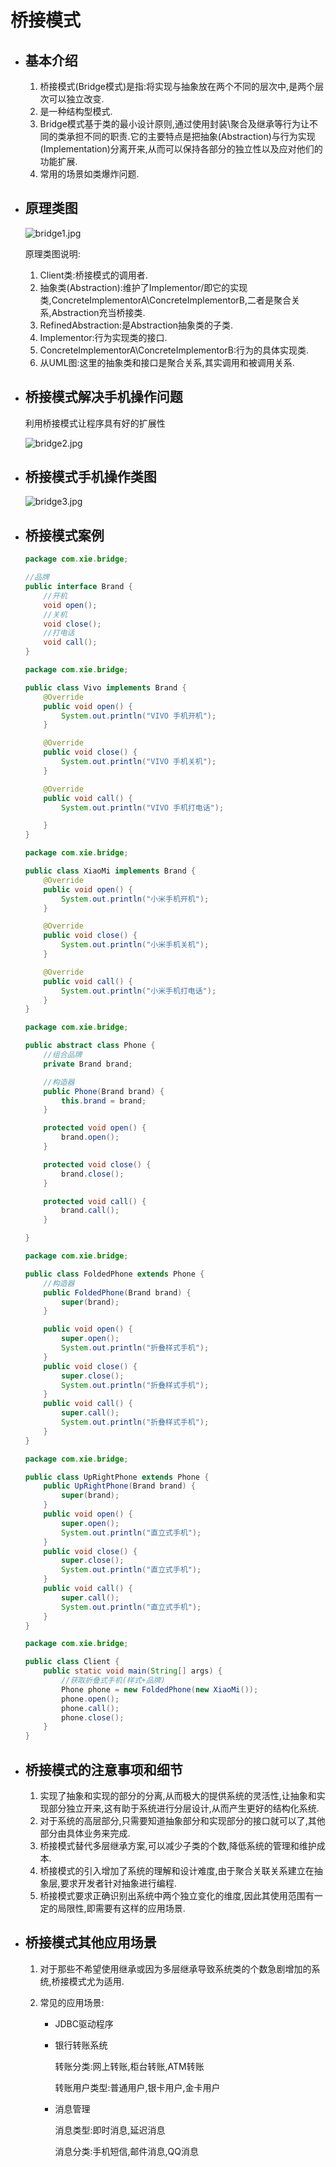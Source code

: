 # 桥接模式

- ## 基本介绍

  1. 桥接模式(Bridge模式)是指:将实现与抽象放在两个不同的层次中,是两个层次可以独立改变.
  2. 是一种结构型模式.
  3. Bridge模式基于类的最小设计原则,通过使用封装\聚合及继承等行为让不同的类承担不同的职责.它的主要特点是把抽象(Abstraction)与行为实现(Implementation)分离开来,从而可以保持各部分的独立性以及应对他们的功能扩展.
  4. 常用的场景如类爆炸问题.

- ## 原理类图

  ![bridge1.jpg](0_images/bridge1.jpg)

  原理类图说明:

  1. Client类:桥接模式的调用者.
  2. 抽象类(Abstraction):维护了Implementor/即它的实现类,ConcreteImplementorA\ConcreteImplementorB,二者是聚合关系,Abstraction充当桥接类.
  3. RefinedAbstraction:是Abstraction抽象类的子类.
  4. Implementor:行为实现类的接口.
  5. ConcreteImplementorA\ConcreteImplementorB:行为的具体实现类.
  6. 从UML图:这里的抽象类和接口是聚合关系,其实调用和被调用关系.

- ## 桥接模式解决手机操作问题

  利用桥接模式让程序具有好的扩展性

  ![bridge2.jpg](0_images/bridge2.jpg)

- ## 桥接模式手机操作类图

  ![bridge3.jpg](0_images/bridge3.jpg)

- ## 桥接模式案例

  ```java
  package com.xie.bridge;
  
  //品牌
  public interface Brand {
      //开机
      void open();
      //关机
      void close();
      //打电话
      void call();
  }
  
  ```

  ```java
  package com.xie.bridge;
  
  public class Vivo implements Brand {
      @Override
      public void open() {
          System.out.println("VIVO 手机开机");
      }
  
      @Override
      public void close() {
          System.out.println("VIVO 手机关机");
      }
  
      @Override
      public void call() {
          System.out.println("VIVO 手机打电话");
  
      }
  }
  
  ```

  ```java
  package com.xie.bridge;
  
  public class XiaoMi implements Brand {
      @Override
      public void open() {
          System.out.println("小米手机开机");
      }
  
      @Override
      public void close() {
          System.out.println("小米手机关机");
      }
  
      @Override
      public void call() {
          System.out.println("小米手机打电话");
      }
  }
  
  ```

  ```java
  package com.xie.bridge;
  
  public abstract class Phone {
      //组合品牌
      private Brand brand;
  
      //构造器
      public Phone(Brand brand) {
          this.brand = brand;
      }
  
      protected void open() {
          brand.open();
      }
  
      protected void close() {
          brand.close();
      }
  
      protected void call() {
          brand.call();
      }
  
  }
  
  ```

  ```java
  package com.xie.bridge;
  
  public class FoldedPhone extends Phone {
      //构造器
      public FoldedPhone(Brand brand) {
          super(brand);
      }
  
      public void open() {
          super.open();
          System.out.println("折叠样式手机");
      }
      public void close() {
          super.close();
          System.out.println("折叠样式手机");
      }
      public void call() {
          super.call();
          System.out.println("折叠样式手机");
      }
  }
  
  ```

  ```java
  package com.xie.bridge;
  
  public class UpRightPhone extends Phone {
      public UpRightPhone(Brand brand) {
          super(brand);
      }
      public void open() {
          super.open();
          System.out.println("直立式手机");
      }
      public void close() {
          super.close();
          System.out.println("直立式手机");
      }
      public void call() {
          super.call();
          System.out.println("直立式手机");
      }
  }
  
  ```

  ```java
  package com.xie.bridge;
  
  public class Client {
      public static void main(String[] args) {
          //获取折叠式手机(样式+品牌)
          Phone phone = new FoldedPhone(new XiaoMi());
          phone.open();
          phone.call();
          phone.close();
      }
  }
  
  ```

- ## 桥接模式的注意事项和细节

  1. 实现了抽象和实现的部分的分离,从而极大的提供系统的灵活性,让抽象和实现部分独立开来,这有助于系统进行分层设计,从而产生更好的结构化系统.
  2. 对于系统的高层部分,只需要知道抽象部分和实现部分的接口就可以了,其他部分由具体业务来完成.
  3. 桥接模式替代多层继承方案,可以减少子类的个数,降低系统的管理和维护成本.
  4. 桥接模式的引入增加了系统的理解和设计难度,由于聚合关联关系建立在抽象层,要求开发者针对抽象进行编程.
  5. 桥接模式要求正确识别出系统中两个独立变化的维度,因此其使用范围有一定的局限性,即需要有这样的应用场景.

- ## 桥接模式其他应用场景

  1. 对于那些不希望使用继承或因为多层继承导致系统类的个数急剧增加的系统,桥接模式尤为适用.

  2. 常见的应用场景:

     - JDBC驱动程序

     - 银行转账系统

       转账分类:网上转账,柜台转账,ATM转账

       转账用户类型:普通用户,银卡用户,金卡用户

     - 消息管理

       消息类型:即时消息,延迟消息

       消息分类:手机短信,邮件消息,QQ消息
